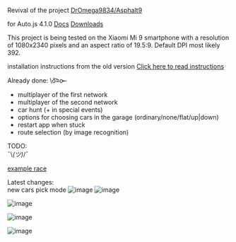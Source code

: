 Revival of the project <a href = "https://github.com/DrOmega9834/Asphalt9" target = "_blank">DrOmega9834\/Asphalt9</a>

for Auto.js 4.1.0 <a href = "https://easydoc.xyz/doc/25791054/uw2FUUiw/3bEzXb4y" target = "_blank">Docs</a> <a href = "https://download.csdn.net/tagalbum/1611" target = "_blank">Downloads</a>

This project is being tested on the Xiaomi Mi 9 smartphone with a resolution of 1080x2340 pixels and an aspect ratio of 19.5:9.
Default DPI most likely 392.

installation instructions from the old version <a href = "./readme/README_EN.md" target = "_blank">Click here to read instructions</a>

Already done: \ō͡≡o˞̶
- multiplayer of the first network
- multiplayer of the second network
- car hunt (+ in special events)
- options for choosing cars in the garage (ordinary/none/flat/up|down)
- restart app when stuck
- route selection (by image recognition)

TODO:  
 ¯\\_(ツ)_/¯  

[example race](https://www.youtube.com/watch?v=yx-xXiE0fXM)

Latest changes:  
new cars pick mode
![image](https://user-images.githubusercontent.com/25618671/151057874-25e0d8a1-c81a-4240-acfa-589710c33903.png)
![image](https://user-images.githubusercontent.com/25618671/151058686-835431ca-24b8-48e9-8095-f6e7b8a24e29.png)

![image](https://user-images.githubusercontent.com/25618671/129003862-c02b4ad4-6e7c-4d51-8911-f836e44c7e65.png)

![image](https://user-images.githubusercontent.com/25618671/127921833-0233cee2-785c-48f1-9b72-46d4bad7b2db.png)

![image](https://user-images.githubusercontent.com/25618671/122649266-78d3e280-d146-11eb-95f8-530ed53af843.png)


